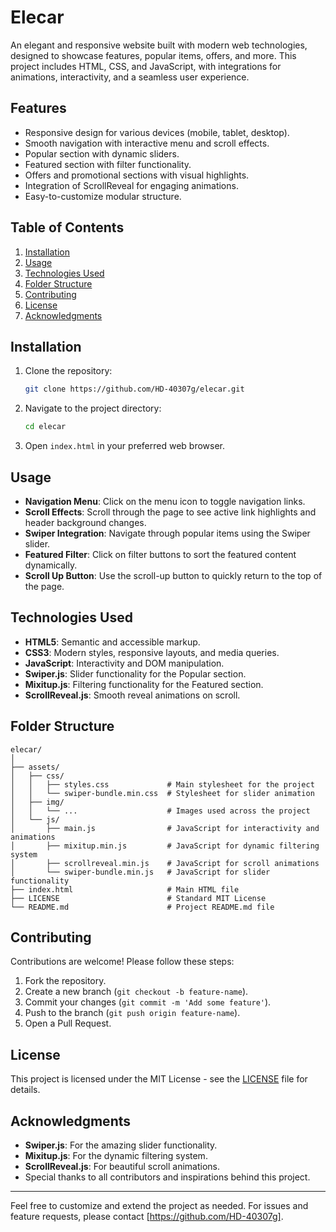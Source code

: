 
# Elecar

An elegant and responsive website built with modern web technologies, designed to showcase features, popular items, offers, and more. This project includes HTML, CSS, and JavaScript, with integrations for animations, interactivity, and a seamless user experience.

## Features

- Responsive design for various devices (mobile, tablet, desktop).
- Smooth navigation with interactive menu and scroll effects.
- Popular section with dynamic sliders.
- Featured section with filter functionality.
- Offers and promotional sections with visual highlights.
- Integration of ScrollReveal for engaging animations.
- Easy-to-customize modular structure.

## Table of Contents

1. [Installation](#installation)
2. [Usage](#usage)
3. [Technologies Used](#technologies-used)
4. [Folder Structure](#folder-structure)
5. [Contributing](#contributing)
6. [License](#license)
7. [Acknowledgments](#acknowledgments)

## Installation

1. Clone the repository:
   ```bash
   git clone https://github.com/HD-40307g/elecar.git
   ```
2. Navigate to the project directory:
   ```bash
   cd elecar
   ```
3. Open `index.html` in your preferred web browser.

## Usage

- **Navigation Menu**: Click on the menu icon to toggle navigation links.
- **Scroll Effects**: Scroll through the page to see active link highlights and header background changes.
- **Swiper Integration**: Navigate through popular items using the Swiper slider.
- **Featured Filter**: Click on filter buttons to sort the featured content dynamically.
- **Scroll Up Button**: Use the scroll-up button to quickly return to the top of the page.

## Technologies Used

- **HTML5**: Semantic and accessible markup.
- **CSS3**: Modern styles, responsive layouts, and media queries.
- **JavaScript**: Interactivity and DOM manipulation.
- **Swiper.js**: Slider functionality for the Popular section.
- **Mixitup.js**: Filtering functionality for the Featured section.
- **ScrollReveal.js**: Smooth reveal animations on scroll.

## Folder Structure

```
elecar/
│
├── assets/
│   ├── css/            
│   │   ├── styles.css             # Main stylesheet for the project
│   │   └── swiper-bundle.min.css  # Stylesheet for slider animation
│   ├── img/
│   │   └── ...                    # Images used across the project
│   └── js/
│       ├── main.js                # JavaScript for interactivity and animations
│       ├── mixitup.min.js         # JavaScript for dynamic filtering system
│       ├── scrollreveal.min.js    # JavaScript for scroll animations
│       └── swiper-bundle.min.js   # JavaScript for slider functionality
├── index.html                     # Main HTML file
├── LICENSE                        # Standard MIT License
└── README.md                      # Project README.md file
```

## Contributing

Contributions are welcome! Please follow these steps:

1. Fork the repository.
2. Create a new branch (`git checkout -b feature-name`).
3. Commit your changes (`git commit -m 'Add some feature'`).
4. Push to the branch (`git push origin feature-name`).
5. Open a Pull Request.

## License

This project is licensed under the MIT License - see the [LICENSE](LICENSE) file for details.

## Acknowledgments

- **Swiper.js**: For the amazing slider functionality.
- **Mixitup.js**: For the dynamic filtering system.
- **ScrollReveal.js**: For beautiful scroll animations.
- Special thanks to all contributors and inspirations behind this project.

---

Feel free to customize and extend the project as needed. For issues and feature requests, please contact [https://github.com/HD-40307g].

